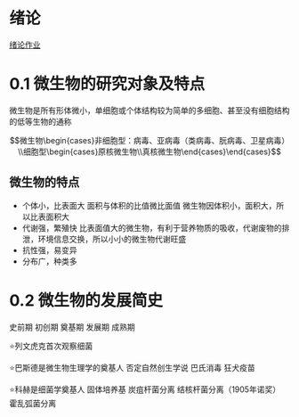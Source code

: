 # 绪论

[绪论作业](https://www.notion.so/5e9bca5c8fd545a58fee13f7ee300d2d)

# 0.1 微生物的研究对象及特点

微生物是所有形体微小，单细胞或个体结构较为简单的多细胞、甚至没有细胞结构的低等生物的通称

$$微生物\begin{cases}非细胞型：病毒、亚病毒（类病毒、朊病毒、卫星病毒）\\细胞型\begin{cases}原核微生物\\真核微生物\end{cases}\end{cases}$$

## 微生物的特点

- 个体小，比表面大
	面积与体积的比值微比面值
	微生物因体积小，面积大，所以比表面积大
- 代谢强，繁殖快
	比表面值大的微生物，有利于营养物质的吸收，代谢废物的排泄，环境信息交换，所以小小的微生物代谢旺盛
- 抗性强，易变异
- 分布广，种类多

# 0.2 微生物的发展简史

史前期
初创期
奠基期
发展期
成熟期

⭐列文虎克首次观察细菌

⭐巴斯德是微生物生理学的奠基人
否定自然创生学说
巴氏消毒
狂犬疫苗

⭐科赫是细菌学奠基人
固体培养基
炭疽杆菌分离
结核杆菌分离（1905年诺奖）
霍乱弧菌分离